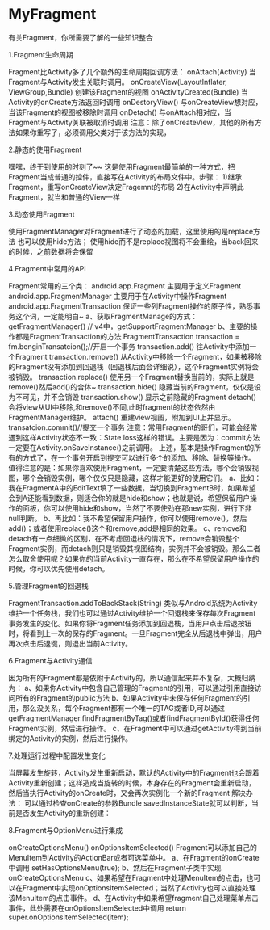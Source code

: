 # MyFragment
有关Fragment，你所需要了解的一些知识整合


1.Fragment生命周期

Fragment比Activity多了几个额外的生命周期回调方法： onAttach(Activity) 当Fragment与Activity发生关联时调用。 onCreateView(LayoutInflater, ViewGroup,Bundle) 创建该Fragment的视图 onActivityCreated(Bundle) 当Activity的onCreate方法返回时调用 onDestoryView() 与onCreateView想对应，当该Fragment的视图被移除时调用 onDetach() 与onAttach相对应，当Fragment与Activity关联被取消时调用 注意：除了onCreateView，其他的所有方法如果你重写了，必须调用父类对于该方法的实现，

2.静态的使用Fragment

嘿嘿，终于到使用的时刻了~~ 这是使用Fragment最简单的一种方式，把Fragment当成普通的控件，直接写在Activity的布局文件中。步骤： 1)继承Fragment，重写onCreateView决定Fragemnt的布局 2)在Activity中声明此Fragment，就当和普通的View一样

3.动态使用Fragment

使用FragmentManager对Fragment进行了动态的加载，这里使用的是replace方法 也可以使用hide方法； 使用hide而不是replace视图将不会重绘，当back回来的时候，之前数据将会保留

4.Fragment中常用的API

Fragment常用的三个类： android.app.Fragment 主要用于定义Fragment android.app.FragmentManager 主要用于在Activity中操作Fragment android.app.FragmentTransaction 保证一些列Fragment操作的原子性，熟悉事务这个词，一定能明白~ a、获取FragmentManage的方式： getFragmentManager() // v4中，getSupportFragmentManager b、主要的操作都是FragmentTransaction的方法 FragmentTransaction transaction = fm.benginTransatcion();//开启一个事务 transaction.add() 往Activity中添加一个Fragment transaction.remove() 从Activity中移除一个Fragment，如果被移除的Fragment没有添加到回退栈（回退栈后面会详细说），这个Fragment实例将会被销毁。 transaction.replace() 使用另一个Fragment替换当前的，实际上就是remove()然后add()的合体~ transaction.hide() 隐藏当前的Fragment，仅仅是设为不可见，并不会销毁 transaction.show() 显示之前隐藏的Fragment detach() 会将view从UI中移除,和remove()不同,此时fragment的状态依然由FragmentManager维护。 attach() 重建view视图，附加到UI上并显示。 transatcion.commit()//提交一个事务 注意：常用Fragment的哥们，可能会经常遇到这样Activity状态不一致：State loss这样的错误。主要是因为：commit方法一定要在Activity.onSaveInstance()之前调用。 上述，基本是操作Fragment的所有的方式了，在一个事务开启到提交可以进行多个的添加、移除、替换等操作。 值得注意的是：如果你喜欢使用Fragment，一定要清楚这些方法，哪个会销毁视图，哪个会销毁实例，哪个仅仅只是隐藏，这样才能更好的使用它们。 a、比如：我在FragmentA中的EditText填了一些数据，当切换到FragmentB时，如果希望会到A还能看到数据，则适合你的就是hide和show；也就是说，希望保留用户操作的面板，你可以使用hide和show，当然了不要使劲在那new实例，进行下非null判断。 b、再比如：我不希望保留用户操作，你可以使用remove()，然后add()；或者使用replace()这个和remove,add是相同的效果。 c、remove和detach有一点细微的区别，在不考虑回退栈的情况下，remove会销毁整个Fragment实例，而detach则只是销毁其视图结构，实例并不会被销毁。那么二者怎么取舍使用呢？如果你的当前Activity一直存在，那么在不希望保留用户操作的时候，你可以优先使用detach。

5.管理Fragment的回退栈

FragmentTransaction.addToBackStack(String) 类似与Android系统为Activity维护一个任务栈，我们也可以通过Activity维护一个回退栈来保存每次Fragment事务发生的变化。如果你将Fragment任务添加到回退栈，当用户点击后退按钮时，将看到上一次的保存的Fragment。一旦Fragment完全从后退栈中弹出，用户再次点击后退键，则退出当前Activity。

6.Fragment与Activity通信

因为所有的Fragment都是依附于Activity的，所以通信起来并不复杂，大概归纳为： a、如果你Activity中包含自己管理的Fragment的引用，可以通过引用直接访问所有的Fragment的public方法 b、如果Activity中未保存任何Fragment的引用，那么没关系，每个Fragment都有一个唯一的TAG或者ID,可以通过getFragmentManager.findFragmentByTag()或者findFragmentById()获得任何Fragment实例，然后进行操作。 c、在Fragment中可以通过getActivity得到当前绑定的Activity的实例，然后进行操作。

7.处理运行过程中配置发生变化

当屏幕发生旋转，Activity发生重新启动，默认的Activity中的Fragment也会跟着Activity重新创建；这样造成当旋转的时候，本身存在的Fragment会重新启动，然后当执行Activity的onCreate时，又会再次实例化一个新的Fragment 解决办法： 可以通过检查onCreate的参数Bundle savedInstanceState就可以判断，当前是否发生Activity的重新创建：

8.Fragment与OptionMenu进行集成

onCreateOptionsMenu() onOptionsItemSelected() Fragment可以添加自己的MenuItem到Activity的ActionBar或者可选菜单中。 a、在Fragment的onCreate中调用 setHasOptionsMenu(true); b、然后在Fragment子类中实现onCreateOptionsMenu c、如果希望在Fragment中处理MenuItem的点击，也可以在Fragment中实现onOptionsItemSelected；当然了Activity也可以直接处理该MenuItem的点击事件。 d、在Activity中如果希望fragment自己处理菜单点击事件，此处需要在onOptionsItemSelected中调用 return super.onOptionsItemSelected(item);
